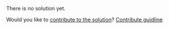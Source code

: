 
There is no solution yet.

Would you like to [contribute to the solution](https://github.com/BFEdev/BFE.dev-solutions/blob/main/question/logic_en.md)? [Contribute guidline](https://github.com/BFEdev/BFE.dev-solutions#how-to-contribute)

